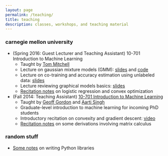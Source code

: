```yaml
---
layout: page
permalink: /teaching/
title: teaching
description: classes, workshops, and teaching material
---
```


### carnegie mellon university

- (Spring 2016: Guest Lecturer and Teaching Assistant) 10-701 Introduction to Machine Learning
  - Taught by [Tom Mitchell](http://www.cs.cmu.edu/~tom/)
  - Lecture on gaussian mixture models (GMM): [slides](/assets/pdf/teaching/gmm_lecture.pdf) and [code](/assets/pdf/teaching/gmm_lecture_code.zip)
  - Lecture on co-training and accuracy estimation using unlabeled data: [slides](/assets/pdf/teaching/cotraining_and_accuracy_estimation_lecture.pdf)
  - Lecture reviewing graphical models basics: [slides](/assets/pdf/teaching/graphical_models_review_lecture.pdf)
  - [Recitation notes](/assets/pdf/teaching/logistic_regression_and_convex_optimization.pdf) on logistic regression and convex optimization
- (Fall 2014: Teaching Assistant) [10-701 Introduction to Machine Learning](https://piazza.com/cmu/fall2014/1070115781/home)
  - Taught by [Geoff Gordon](http://www.cs.cmu.edu/~ggordon/) and [Aarti Singh](http://www.cs.cmu.edu/~aarti/)
  - Graduate-level introduction to machine learning for incoming PhD students
  - Introductory recitation on convexity and gradient descent: [video](https://www.youtube.com/watch?v=eRYQN4Hty0w)
  - [Recitation notes](/assets/pdf/teaching/some_derivations_involving_matrix_calculus_recitation.pdf) on some derivations involving matrix calculus

### random stuff

- [Some notes](/assets/pdf/teaching/writing_python_libraries.pdf) on writing Python libraries
